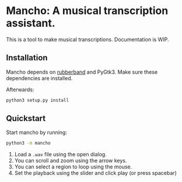 # Mancho: A musical transcription assistant.

This is a tool to make musical transcriptions.
Documentation is WIP.

## Installation

Mancho depends on [rubberband](https://breakfastquay.com/rubberband/) and PyGtk3. Make sure these dependencies are installed.

Afterwards:
```bash
python3 setup.py install
```

## Quickstart
Start mancho by running:
```bash
python3 -m mancho
```

1. Load a `.wav` file using the open dialog.
2. You can scroll and zoom using the arrow keys.
3. You can select a region to loop using the mouse.
4. Set the playback using the slider and click play (or press spacebar)
